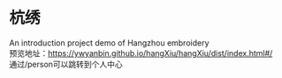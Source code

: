 # 杭绣
An introduction project demo of Hangzhou embroidery
<br/>
预览地址：https://ywyanbin.github.io/hangXiu/hangXiu/dist/index.html#/
<br/>
通过/person可以跳转到个人中心
